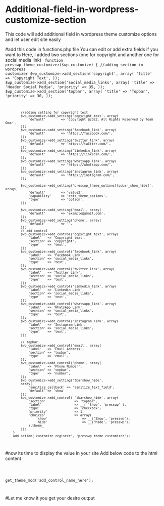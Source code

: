 # Additional-field-in-wordpress-customize-section
This code will add additional field in wordpress theme customize options and let user edit site easily

#add this code in functions.php file 
You can edit or add extra fields if you want to
Here, I added two sections (one for copyright and another one for social media link)
<code>
	function presswp_theme_customizer($wp_customize) {
		    //adding section in wordpress customizer
		    $wp_customize->add_section('copyright', array(
		        'title'          => 'Copyright Text',
		    ));
		    $wp_customize->add_section('social_media_links', array(
		        'title'          => 'Header Social Media',
		        'priority' 		 => 35,
		    ));
		    $wp_customize->add_section('topbar', array(
		        'title'          => 'Topbar',
		        'priority' 		 => 30,
		    ));

		    //adding setting for copyright text
		    $wp_customize->add_setting('copyright_text', array(
		        'default'        => 'Copyright @2022. All Rights Reserved by Team Omar',
		    ));
		    $wp_customize->add_setting('facebook_link', array(
		        'default'        => 'https://facebook.com/',
		    ));
		    $wp_customize->add_setting('twitter_link', array(
		        'default'        => 'https://twitter.com/',
		    ));
		    $wp_customize->add_setting('linkedin_link', array(
		        'default'        => 'https://linkedin.com/',
		    ));
		    $wp_customize->add_setting('whatsapp_link', array(
		        'default'        => 'https://whatsapp.com/',
		    ));
		    $wp_customize->add_setting('instagram_link', array(
		        'default'        => 'https://instagram.com/',
		    ));

		    $wp_customize->add_setting('presswp_theme_options[topbar_show_hide]', array(
		        'default'        => 'value2',
		        'capability'     => 'edit_theme_options',
		        'type'           => 'option',
		    ));

		    $wp_customize->add_setting('email', array(
		        'default'        => 'example@gmail.com',
		    ));
		    $wp_customize->add_setting('phone', array(
		        'default'        => '',
		    ));
		    // add control
		    $wp_customize->add_control('copyright_text', array(
		        'label'   => 'Copyright text',
		        'section' => 'copyright',
		        'type'    => 'text',
		    ));
		    $wp_customize->add_control('facebook_link', array(
		        'label'   => 'Facebook Link',
		        'section' => 'social_media_links',
		        'type'    => 'text',
		    ));
		    $wp_customize->add_control('twitter_link', array(
		        'label'   => 'Twitter Link',
		        'section' => 'social_media_links',
		        'type'    => 'text',
		    ));
		    $wp_customize->add_control('linkedin_link', array(
		        'label'   => 'Linkedin Link',
		        'section' => 'social_media_links',
		        'type'    => 'text',
		    ));
		    $wp_customize->add_control('whatsapp_link', array(
		        'label'   => 'WhatsApp Link',
		        'section' => 'social_media_links',
		        'type'    => 'text',
		    ));
		    $wp_customize->add_control('instagram_link', array(
		        'label'   => 'Instagram Link',
		        'section' => 'social_media_links',
		        'type'    => 'text',
		    ));

		    // topbar
		    $wp_customize->add_control('email', array(
		        'label'   => 'Email Address',
		        'section' => 'topbar',
		        'type'    => 'email',
		    ));
		    $wp_customize->add_control('phone', array(
		        'label'   => 'Phone Number',
		        'section' => 'topbar',
		        'type'    => 'number',
		    ));
		    $wp_customize->add_setting('tbarshow_hide',
		    array(
		        'sanitize_callback' => 'sanitize_text_field',
		        'default' => 'show'
		    ));
		    $wp_customize->add_control( 'tbarshow_hide', array(
		        'section'               => 'topbar',
		        'label'                 => __( 'Show', 'presswp' ),
		        'type'                  => 'checkbox',
		        'priority'              => 1,
		        'choices'               => array(
		            'show'                  => __('Show', 'presswp'),
		            'hide'                  => __('Hide', 'presswp'),
		        ),theme_
		    ));
		}
		add_action('customize_register', 'presswp_theme_customizer');
</code>

#now its time to display the value in your site
Add below code to the html content

<code>
	
  get_theme_mod('add_control_name_here');
	
</code>

#Let me know it you get your desire output 
